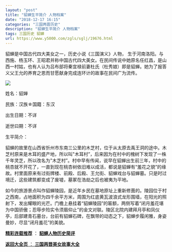 ```yaml
---
layout: "post"
title: "貂蝉生平简介 人物档案"
date: "2018-12-17 16:15"
categories: "三国两晋历史"
description: "貂蝉生平简介 人物档案"
tags: 三国历史 貂蝉
url: https://www.y5000.com/zgls/sglj/19676.html
---
```






貂蝉是中国古代四大美女之一，历史小说《三国演义》人物，
生于河南洛阳。与西施、杨玉环、王昭君并称中国古代四大美女。在民间传说中她原名任红昌，是山西一村姑，也有人认为吕布部将秦宜禄前妻杜氏（杜秀娘）即是貂蝉。她为了报答义父王允的养育之恩而甘愿献身完成连环计的故事在民间广为流传。

![](https://img.y5000.com/uploads/allimg/170425/6-1F42509202W28.jpg)

姓名：貂婵

民族：汉族☆国籍：东汉

出生日期：不详

逝世曰期：不详

生平简介：

貂蝉的故里在山西省忻州市东南三公里的木芝村，位于从太原去禹王洞的途中。木芝村原来是木耳的盛产地，所以叫"木耳村”，后来因为在村中的槐树下发现了一株千年灵芝，所以改名为"木芝村”。村中早有传闻，说早在貂蝉出生前三年，村中的桃杏就不开花了，一直到现在桃杏树依旧难以成活，都说是貂蝉有“羞花之貌”的缘故。村里面原来有过街牌楼、前殿、后殿、王允街、貂蝉戏台与貂蝉墓。只是时过境迁，这些建筑都变成了废墟，墓冢在浩劫之后也被夷为平地。

如今的旅游景点叫作貂蝉陵园，是近年乡民在墓地原址上重新修葺的。陵园位于村之西南，占地面积为四千余平方米，周围为红底黄瓦波浪式龙形围墙，在阳光的照射下，发出耀眼的光芒。门檐上悬挂着“貂蝉陵园”的匾额，两侧写着“闭月羞花堪为中国骄傲；忍辱步险实令须眉仰止”的金文对联。陵区北院内建拜月亭和凤仪亭，后部建青石墓台，台前有貂蝉石碑，在飘带的动态之下，貂蝉步履闲雅，身姿曼妙，尽显“闭月羞花”的美貌。

**[精彩连载推荐](https://www.y5000.com/zgls/sglj/19678.html)** ：
**[貂蝉人物历史简评](https://www.y5000.com/zgls/sglj/19678.html)**

[**返回大全页** ： **三国两晋美女故事大全**](https://www.y5000.com/zgls/sglj/19752.html)
